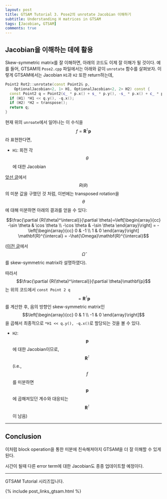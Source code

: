 ```yaml
---
layout: post
title: GTSAM Tutorial 3. Pose2의 unrotate Jacobian 이해하기
subtitle: Understanding H matrices in GTSAM
tags: [Jacobian, GTSAM]
comments: true
---
```


## Jacobian을 이해하는 데에 활용

Skew-symmetric matrix를 잘 이해하면, 아래의 코드도 이제 잘 이해가 될 것이다.
예를 들어, GTSAM의 `Pose2.cpp` 파일에서는 아래와 같이 `unrotate` 함수를 살펴보자. 
이렇게 GTSAM에서는 Jacobian `H1`과 `H2` 또한 return하는데,

```cpp
Point2 Rot2::unrotate(const Point2& p,
    OptionalJacobian<2, 1> H1, OptionalJacobian<2, 2> H2) const {
  const Point2 q = Point2(c_ * p.x() + s_ * p.y(), -s_ * p.x() + c_ * p.y());
  if (H1) *H1 << q.y(), -q.x();
  if (H2) *H2 = transpose();
  return q;
}
```

현재 위의 `unroate`에서 일어나는 이 수식을 $$f = \mathbf{R}^{\intercal}\mathbf{p}$$라 표현한다면,

* `H1`: 회전 각 $$\theta$$에 대한 Jacobian

[앞선 글](https://limhyungtae.github.io/2024-12-01-GTSAM-Tutorial-2.-Skew-Symmetric-matrix-2%EC%B0%A8%EC%9B%90%EC%97%90%EC%84%9C-%EC%89%BD%EA%B2%8C-%EC%9D%B4%ED%95%B4%ED%95%98%EA%B8%B0/)에서 $$R(\theta)$$의 미분 값을 구했던 것 처럼, 이번에는 transposed rotation을 $$\theta$$에 대해 미분하면 아래의 결과를 얻을 수 있다:

$$\frac{\partial {R(\theta)^\intercal}}{\partial \theta}=\left[\begin{array}{cc}
-\sin \theta & \cos \theta \\
-\cos \theta & -\sin \theta
\end{array}\right] = - \left[\begin{array}{cc}
0 & -1 \\
1 & 0
\end{array}\right] \mathbf{R}^{\intercal} = -\hat{\Omega}\mathbf{R}^{\intercal}$$

([이전 글](https://limhyungtae.github.io/2024-12-01-GTSAM-Tutorial-2.-Skew-Symmetric-matrix-2%EC%B0%A8%EC%9B%90%EC%97%90%EC%84%9C-%EC%89%BD%EA%B2%8C-%EC%9D%B4%ED%95%B4%ED%95%98%EA%B8%B0/)에서 $$\hat{\Omega}$$를 skew-symmetric matrix라 설명하였다). 

따라서 $$\frac{\partial {R(\theta)^\intercal}}{\partial \theta}\mathbf{p}$$는 위의 코드에서 `const Point 2 q`$$=\mathbf{R}^{\intercal}\mathbf{p}$$를 계산한 후, 음의 방향인 skew-symmetric matrix인 $$\left[\begin{array}{cc}
0 & 1 \\
-1 & 0
\end{array}\right]$$을 곱해서 최종적으로 `*H1 << q.y(), -q.x()`로 할당되는 것을 볼 수 있다.

* `H2`: $$\mathbf{p}$$에 대한 Jacobian이므로, $$\mathbf{R}^{\intercal}$$ (i.e., $$f$$를 미분하면 $$\mathbf{p}$$에 곱해져있던 계수와 대응되는 $$\mathbf{R}^{\intercal}$$이 남음) 

---

## Conclusion

이처럼 block operation을 통한 미분에 친숙해져야지 GTSAM을 더 잘 이해할 수 있게 된다.

시간이 될때 다른 error term에 대한 Jacobian도 종종 업데이트할 예정이다. 

---

GTSAM Tutorial 시리즈입니다.

{% include post_links_gtsam.html %}